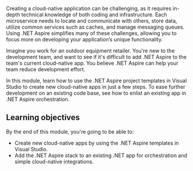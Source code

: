 Creating a cloud-native application can be challenging, as it requires in-depth technical knowledge of both coding and infrastructure. Each microservice needs to locate and communicate with others, store data, utilize common services such as caches, and manage messaging queues. Using .NET Aspire simplifies many of these challenges, allowing you to focus more on developing your application’s unique functionality.

Imagine you work for an outdoor equipment retailer. You're new to the development team, and want to see if it's difficult to add .NET Aspire to the team's current cloud-native app. You believe .NET Aspire can help your team reduce development effort.

In this module, learn how to use the .NET Aspire project templates in Visual Studio to create new cloud-native apps in just a few steps. To ease further development on an existing code base, see how to enlist an existing app in .NET Aspire orchestration.

## Learning objectives

By the end of this module, you're going to be able to:

- Create new cloud-native apps by using the .NET Aspire templates in Visual Studio.
- Add the .NET Aspire stack to an existing .NET app for orchestration and simple cloud-native integrations.
